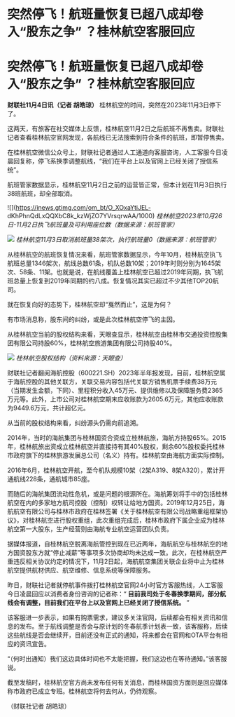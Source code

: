 # 突然停飞！航班量恢复已超八成却卷入“股东之争” ？桂林航空客服回应

# 突然停飞！航班量恢复已超八成却卷入“股东之争” ？桂林航空客服回应

**财联社11月4日讯（记者 胡皓琼）** 桂林航空的时间，突然在2023年11月3日停下了。

这两天，有旅客在社交媒体上反馈，桂林航空11月2日之后航班不再售卖。财联社记者查看桂林航空官网发现，各航线已无法搜索到符合条件的航班，即暂停售卖。

在桂林航空微信公众号上，财联社记者通过人工通道向客服咨询，人工客服今日凌晨回复称，停飞系换季调整航线，“我们在平台上以及官网上已经关闭了授信系统”。

航班管家数据显示，桂林航空11月2日之前的运营皆正常，但本计划在11月3日执行38班航班，却全部取消。

![](https://inews.gtimg.com/om_bt/O_XOxaYtiJEL-
dKhPhnQdLxQQXbC8k_kzWjZO7YVrsqrwAA/1000)
_桂林航空2023年10月26日-11月2日执飞航班量及可利用座位数（数据来源：航班管家）_

![](https://inews.gtimg.com/news_bt/OoZKpNWicwY3Qyh1tpFOGUW_1kOzAXmQ2z1cH7ic5nHb4AA/1000)
_桂林航空11月3日取消航班量38架次，执行航班量0（数据来源：航班管家）_

从桂林航空的航班恢复情况来看，航班管家数据显示，今年10月，桂林航空执飞航班总量1346架次，航线总数61条，机队总数10架；2019年时则分别为1645架次、58条、11架。也就是说，在航线覆盖上桂林航空已超过2019年同期，执飞航班总量上恢复到2019年同期的约八成。恢复情况其实已超过不少其他TOP20航司。

就在恢复向好的态势下，桂林航空却“戛然而止”，这是为何？

有市场消息称，股东间的纠纷，或是此次桂林航空停飞的主因。

从桂林航空当前的股权结构来看，天眼查显示，桂林航空由桂林市交通投资控股集团有限公司持股60%，桂林航空旅游集团有限公司持股40%。

![](https://inews.gtimg.com/om_bt/O2nRoUrn6Asto1agaQkXVuCU5JqNrcS-04a8KZ1ctX9rcAA/1000)
_桂林航空股权结构（资料来源：天眼查）_

财联社记者翻阅海航控股（600221.SH）2023年半年报发现，目前，桂林航空属于海航控股的其他关联方，关联交易内容包括代关联方销售机票手续费38万元（当期发生金额，下同）、里程积分收入45万元、提供维修以及保障服务费2365万元等。此外，上市公司对桂林航空期末应收账款为2605.6万元，其他应收账款为9449.6万元，共计超亿元。

从当前的股权结构来看，纠纷源头仍需向前追溯。

2014年，当时的海航集团与桂林国资合资成立桂林航旅，海航方持股65%。2015年，桂林航旅出资成立桂林航空并直接持有其40%股权，剩余60%股权委托桂林市政府旗下的桂林旅游发展总公司（名义）持有。桂林航空由海航方面实际控制。

2016年6月，桂林航空开航，至今机队规模10架（2架A319、8架A320），累计开通航线228条，通航城市85座。

而随后的海航集团流动性危机，或是问题的根源所在。海航筹划将手中的包括桂林航空在内的多家地方航司控股（控制）权转让给地方国资。2019年12月25日，海航航空有限公司与桂林市政府在桂林签署《关于桂林航空有限公司战略重组框架协议》，对桂林航空进行股权重组，此次重组完成后，桂林市政府下属企业成为桂林航空第一大股东，生产经营则由海航专业航空运营团队负责。

据媒体报道，自桂林航空脱离海航管控到现在已近两年，海航航空与桂林航空的地方国资股东方就“停止减薪”等事项多次协商却均未达成一致。此次，在桂林航空严重违反相关协议约定的情况下，11月2日起，海航航空集团关联企业将中止为桂林航空提供航材供应、航空维修、信息系统等保障服务。

昨日，财联社记者就停航事件拨打桂林航空官网24小时官方客服热线，人工客服今日凌晨回应以消费者身份咨询的记者称：“
**目前我司处于冬春换季期间，部分航线会有调整，目前我们在平台上以及官网上已经关闭了授信系统。** ”

该客服进一步表示，如果有购票需求，建议多关注官网，后续都会有相关资讯和信息的发布。至于航线调整是否会与原计划的冬春航季计划表一致，该客服称，后续这些航线是否会继续开，目前还没有正式的通知，将来都会在官网和OTA平台有相应的资讯宣告。

“（何时出通知）我们这边具体时间也不太能把握，我们这边也在等待通知。”该客服说。

截至发稿时，桂林航空官方尚未发布任何有关消息，而桂林国资方面则是回应媒体称市政府已成立专班。桂林航空将何去何从，仍待观察。

（财联社记者 胡皓琼）


